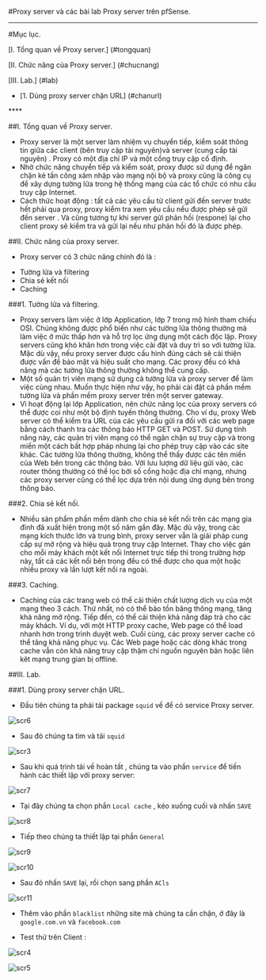 #Proxy server và các bài lab Proxy server trên pfSense.

****

#Mục lục.

[I. Tổng quan về Proxy server.] (#tongquan)

[II. Chức năng của Proxy server.] (#chucnang)

[III. Lab.] (#lab)
 <ul>
  <li>[1. Dùng proxy server chặn URL] (#chanurl)</li>
 </ul>
****

<a name="tongquan"></a>
##I. Tổng quan về Proxy server.

- Proxy server là một server làm nhiệm vụ chuyển tiếp, kiểm soát thông tin giữa các client (bên truy cập tài nguyên)và
server (cung cấp tài nguyên) . Proxy có một địa chỉ IP và một cổng truy cập cố định.
- Nhờ chức năng chuyển tiếp và kiểm soát, proxy được sử dụng để ngăn chặn kẻ tấn công xâm nhập vào mạng nội bộ và 
proxy cũng là công cụ để xây dựng tường lửa trong hệ thống mạng của các tổ chức có nhu cầu truy cập Internet.
- Cách thức hoạt động : tất cả các yêu cầu từ client gửi đến server trước hết phải qua proxy, proxy kiểm tra xem yêu cầu 
nếu được phép sẽ gửi đến server . Và cũng tương tự khi server gửi phản hồi (respone) lại cho client proxy sẽ kiểm tra và gửi lại 
nếu như phản hồi đó là được phép.

<a name="chucnang"></a>
##II. Chức năng của proxy server.

- Proxy server có 3 chức năng chính đó là :
 <ul>
  <li>Tường lửa và filtering</li>
  <li>Chia sẻ kết nối</li>
  <li>Caching</li>
 </ul>

 ###1. Tường lửa và filtering.

 - Proxy servers làm việc ở lớp Application, lớp 7 trong mộ hình tham chiếu OSI. Chúng không được phổ biến như các tường lửa thông 
 thường mà làm việc ở mức thấp hơn và hỗ trợ lọc ứng dụng một cách độc lập. Proxy servers cũng khó khăn hơn trong việc cài đặt và duy 
 trì so với tường lửa. Mặc dù vậy, nếu proxy server được cấu hình đúng cách sẽ cải thiện được vấn đề bảo mật và hiệu suất cho mạng. 
 Các proxy đều có khả năng mà các tường lửa thông thường không thể cung cấp.
- Một số quản trị viên mạng sử dụng cả tường lửa và proxy server để làm việc cùng nhau. Muốn thực hiện như vậy, họ phải cài đặt cả 
phần mềm tường lửa và phần mềm proxy server trên một server gateway.
- Vì hoạt động lại lớp Application, nên chức năng lọc của proxy servers có thể được coi như một bộ định tuyến thông thường. Cho ví dụ, 
proxy Web server có thể kiểm tra URL của các yêu cầu gửi ra đối với các web page bằng cách thanh tra các thông báo HTTP GET và POST.
 Sử dụng tính năng này, các quản trị viên mạng có thể ngăn chặn sự truy cập và trong miền một cách bất hợp pháp nhưng lại cho phép 
 truy cập vào các site khác. Các tường lửa thông thường, không thể thấy được các tên miền của Web bên trong các thông báo. Với lưu 
 lượng dữ liệu gửi vào, các router thông thường có thể lọc bởi số cổng hoặc địa chỉ mạng, nhưng các proxy server cũng có thể lọc dựa
  trên nội dung ứng dụng bên trong thông báo.

###2. Chia sẻ kết nối.

- Nhiều sản phẩm phần mềm dành cho chia sẻ kết nối trên các mạng gia đình đã xuất hiện trong một số năm gần đây. Mặc dù vậy, trong 
các mạng kích thước lớn và trung bình, proxy server vẫn là giải pháp cung cấp sự mở rộng và hiệu quả trong truy cập Internet. 
Thay cho việc gán cho mỗi máy khách một kết nối Internet trực tiếp thì trong trường hợp này, tất cả các kết nối bên trong đều có thể 
được cho qua một hoặc nhiều proxy và lần lượt kết nối ra ngoài.

###3. Caching.

- Caching của các trang web có thể cải thiện chất lượng dịch vụ của một mạng theo 3 cách. Thứ nhất, nó có thể bảo tồn băng thông mạng, 
tăng khả năng mở rộng. Tiếp đến, có thể cải thiện khả năng đáp trả cho các máy khách. Ví dụ, với một HTTP proxy cache, Web page có 
thể load nhanh hơn trong trình duyệt web. Cuối cùng, các proxy server cache có thể tăng khả năng phục vụ. Các Web page hoặc các dòng 
khác trong cache vẫn còn khả năng truy cập thậm chí nguồn nguyên bản hoặc liên kêt mạng trung gian bị offline.

<a name="lab"></a>
##III. Lab.

<a name="chanurl"></a>
###1. Dùng proxy server chặn URL.

- Đầu tiên chúng ta phải tải package `squid` về để có service Proxy server.

![scr6](http://i.imgur.com/0h6BkHs.png)

- Sau đó chúng ta tìm và tải `squid`

![scr3](http://i.imgur.com/zPE7qyy.png)

- Sau khi quá trình tải về hoàn tất , chúng ta vào phần `service` để tiến hành các thiết lập với proxy server:

![scr7](http://i.imgur.com/xemhmcj.png)

- Tại đây chúng ta chọn phần `Local cache` , kéo xuống cuối và nhấn `SAVE` 

![scr8](http://i.imgur.com/Gk2Ct55.png)

- Tiếp theo chúng ta thiết lập tại phần `General`

![scr9](http://i.imgur.com/SxiC1XU.png)

![scr10](http://i.imgur.com/YV5Adbe.png)

- Sau đó nhấn `SAVE` lại, rồi chọn sang phần `ACls`

![scr11](http://i.imgur.com/gV8vSLZ.png)

- Thêm vào phần `blacklist` những site mà chúng ta cần chặn, ở đây là `google.com.vn` và `facebook.com`

- Test thử trên Client :

![scr4](http://i.imgur.com/v6nlzcH.png)

![scr5](http://i.imgur.com/tR092tx.png)
